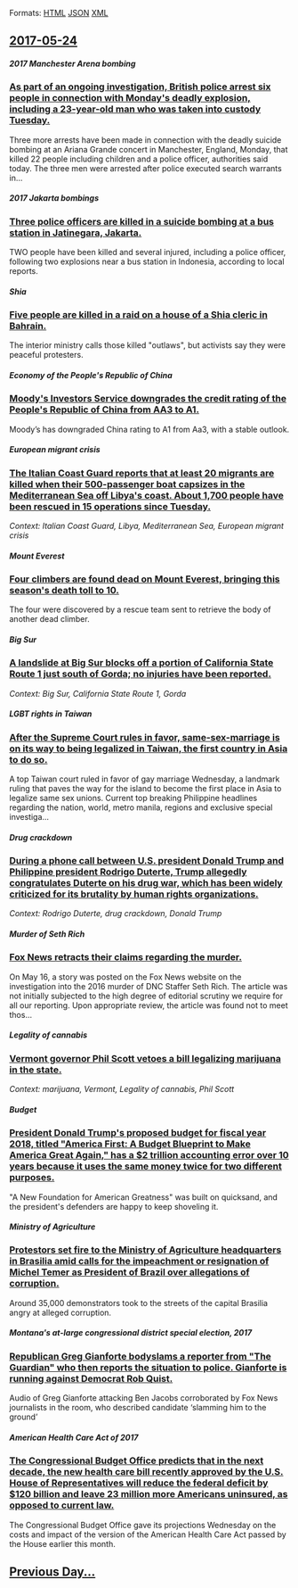 
Formats: [HTML](2017/05/24/index.html)  [JSON](2017/05/24/index.json)  [XML](2017/05/24/index.xml)  

## [2017-05-24](/news/2017/05/24/index.md)

##### 2017 Manchester Arena bombing
### [As part of an ongoing investigation, British police arrest six people in connection with Monday's deadly explosion, including a 23-year-old man who was taken into custody Tuesday. ](/news/2017/05/24/as-part-of-an-ongoing-investigation-british-police-arrest-six-people-in-connection-with-monday-s-deadly-explosion-including-a-23-year-old.md)
Three more arrests have been made in connection with the deadly suicide bombing at an Ariana Grande concert in Manchester, England, Monday, that killed 22 people including children and a police officer, authorities said today. The three men were arrested after police executed search warrants in...

##### 2017 Jakarta bombings
### [Three police officers are killed in a suicide bombing at a bus station in Jatinegara, Jakarta. ](/news/2017/05/24/three-police-officers-are-killed-in-a-suicide-bombing-at-a-bus-station-in-jatinegara-jakarta.md)
TWO people have been killed and several injured, including a police officer, following two explosions near a bus station in Indonesia, according to local reports.

##### Shia
### [Five people are killed in a raid on a house of a Shia cleric in Bahrain. ](/news/2017/05/24/five-people-are-killed-in-a-raid-on-a-house-of-a-shia-cleric-in-bahrain.md)
The interior ministry calls those killed &quot;outlaws&quot;, but activists say they were peaceful protesters.

##### Economy of the People's Republic of China
### [Moody's Investors Service downgrades the credit rating of the People's Republic of China from AA3 to A1. ](/news/2017/05/24/moody-s-investors-service-downgrades-the-credit-rating-of-the-people-s-republic-of-china-from-aa3-to-a1.md)
Moody&rsquo;s has downgraded China rating to A1 from Aa3, with a stable outlook.

##### European migrant crisis
### [The Italian Coast Guard reports that at least 20 migrants are killed when their 500-passenger boat capsizes in the Mediterranean Sea off Libya's coast. About 1,700 people have been rescued in 15 operations since Tuesday. ](/news/2017/05/24/the-italian-coast-guard-reports-that-at-least-20-migrants-are-killed-when-their-500-passenger-boat-capsizes-in-the-mediterranean-sea-off-lib.md)
_Context: Italian Coast Guard, Libya, Mediterranean Sea, European migrant crisis_

##### Mount Everest
### [Four climbers are found dead on Mount Everest, bringing this season's death toll to 10. ](/news/2017/05/24/four-climbers-are-found-dead-on-mount-everest-bringing-this-season-s-death-toll-to-10.md)
The four were discovered by a rescue team sent to retrieve the body of another dead climber.

##### Big Sur
### [A landslide at Big Sur blocks off a portion of California State Route 1 just south of Gorda; no injuries have been reported. ](/news/2017/05/24/a-landslide-at-big-sur-blocks-off-a-portion-of-california-state-route-1-just-south-of-gorda-no-injuries-have-been-reported.md)
_Context: Big Sur, California State Route 1, Gorda_

##### LGBT rights in Taiwan
### [After the Supreme Court rules in favor, same-sex-marriage is on its way to being legalized in Taiwan, the first country in Asia to do so. ](/news/2017/05/24/after-the-supreme-court-rules-in-favor-same-sex-marriage-is-on-its-way-to-being-legalized-in-taiwan-the-first-country-in-asia-to-do-so.md)
A top Taiwan court ruled in favor of gay marriage Wednesday, a landmark ruling that paves the way for the island to become the first place in Asia to legalize same sex unions. Current top breaking Philippine headlines regarding the nation, world, metro manila, regions and exclusive special investiga...

##### Drug crackdown
### [During a phone call between U.S. president Donald Trump and Philippine president Rodrigo Duterte, Trump allegedly congratulates Duterte on his drug war, which has been widely criticized for its brutality by human rights organizations. ](/news/2017/05/24/during-a-phone-call-between-u-s-president-donald-trump-and-philippine-president-rodrigo-duterte-trump-allegedly-congratulates-duterte-on-h.md)
_Context: Rodrigo Duterte, drug crackdown, Donald Trump_

##### Murder of Seth Rich
### [Fox News retracts their claims regarding the murder. ](/news/2017/05/24/fox-news-retracts-their-claims-regarding-the-murder.md)
On May 16, a story was posted on the Fox News website on the investigation into the 2016 murder of DNC Staffer Seth Rich. The article was not initially subjected to the high degree of editorial scrutiny we require for all our reporting. Upon appropriate review, the article was found not to meet thos...

##### Legality of cannabis
### [Vermont governor Phil Scott vetoes a bill legalizing marijuana in the state. ](/news/2017/05/24/vermont-governor-phil-scott-vetoes-a-bill-legalizing-marijuana-in-the-state.md)
_Context: marijuana, Vermont, Legality of cannabis, Phil Scott_

##### Budget
### [President Donald Trump's proposed budget for fiscal year 2018, titled "America First: A Budget Blueprint to Make America Great Again," has a $2 trillion accounting error over 10 years because it uses the same money twice for two different purposes. ](/news/2017/05/24/president-donald-trump-s-proposed-budget-for-fiscal-year-2018-titled-america-first-a-budget-blueprint-to-make-america-great-again-has-a.md)
&quot;A New Foundation for American Greatness&quot; was built on quicksand, and the president&#x27;s defenders are happy to keep shoveling it.

##### Ministry of Agriculture
### [Protestors set fire to the Ministry of Agriculture headquarters in Brasilia amid calls for the impeachment or resignation of Michel Temer as President of Brazil over allegations of corruption. ](/news/2017/05/24/protestors-set-fire-to-the-ministry-of-agriculture-headquarters-in-brasalia-amid-calls-for-the-impeachment-or-resignation-of-michel-temer-a.md)
Around 35,000 demonstrators took to the streets of the capital Brasilia angry at alleged corruption.

##### Montana's at-large congressional district special election, 2017
### [Republican Greg Gianforte bodyslams a reporter from "The Guardian" who then reports the situation to police. Gianforte is running against Democrat Rob Quist. ](/news/2017/05/24/republican-greg-gianforte-bodyslams-a-reporter-from-the-guardian-who-then-reports-the-situation-to-police-gianforte-is-running-against-de.md)
Audio of Greg Gianforte attacking Ben Jacobs corroborated by Fox News journalists in the room, who described candidate ‘slamming him to the ground’

##### American Health Care Act of 2017
### [The Congressional Budget Office predicts that in the next decade, the new health care bill recently approved by the U.S. House of Representatives will reduce the federal deficit by $120 billion and leave 23 million more Americans uninsured, as opposed to current law. ](/news/2017/05/24/the-congressional-budget-office-predicts-that-in-the-next-decade-the-new-health-care-bill-recently-approved-by-the-u-s-house-of-representa.md)
The Congressional Budget Office gave its projections Wednesday on the costs and impact of the version of the American Health Care Act passed by the House earlier this month.

## [Previous Day...](/news/2017/05/23/index.md)

